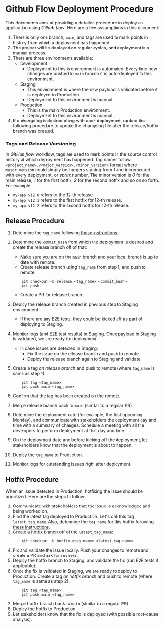 # Github Flow Deployment Procedure
This documents aims at providing a detailed procedure to deploy an application using _Github flow_. Here are a few assumptions in this document:

1. There is only one branch, `main`, and tags are used to mark points in history from which a deployment has happened.
1. The project will be deployed on regular cycles, and deployment is a manual process.
1. There are three environments available:
    - Development
        - Deployment to this is environment is automated. Every time new changes are pushed to `main` branch it is auto-deployed to this environment.
    - Staging
        - This environment is where the new payload is validated before it is deployed to Production.
        - Deployment to this environment is manual.
    - Production
        - This is the main Production environment.
        - Deployment to this environment is manual.
1. If a changelog is desired along with each deployment, update the following procedure to update the changelog file after the release/hotfix branch was created.


### Tags and Release Versioning

In _GitHub flow_ workflow, tags are used to mark points in the source control history at which deployment has happened. Tag names follow `<project_name>.v<major_version>.<minor_version>` format where `major_version` could simply be integers starting from 1 and incremented with every deployment, or _sprint_ number. The minor version is _0_ for the main release, _1_ for the first hotfix, _2_ for the second hotfix and so on so forth. For example:

- `my-app.v12.0` refers to the 12-th release.
- `my-app.v12.1` refers to the first hotfix for 12-th release.
- `my-app.v12.2` refers to the second hotfix for 12-th release.


## Release Procedure

1. Determine the `tag_name` following [these instructions](#tags-and-release-versioning).
1. Determine the `commit_hash` from which the deployment is desired and create the release branch off of that:
    - Make sure you are on the `main` branch and your local branch is up to date with remote.
    - Create release branch using `tag_name` from step 1, and push to remote:

    ```
        git checkout -b release.<tag_name> <commit_hash>
        git push
    ```
    - Create a PR for release branch.

1. Deploy the release branch created in previous step to Staging environment.

    - If there are any E2E tests, they could be kicked off as part of deploying to Staging.

1. Monitor logs (and E2E test results) in Staging. Once payload in Staging is validated, we are ready for deployment.
    - In case issues are detected in Staging:
        - Fix the issue on the release branch and push to remote.
        - Deploy the release branch again to Staging and validate.
1. Create a tag _on release branch_ and push to remote (where `tag_name` is same as step 1).
    ```
        git tag <tag_name>
        git push main <tag_name>
    ```
1. Confirm that the tag has been created on the remote.
1. Merge release branch back to `main` (similar to a regular PR).
1. Determine the deployment date (for example, the first upcoming Monday), and communicate with stakeholders the deployment day and time with a summary of changes. Schedule a meeting with all the developers to perform deployment at that day and time.
1. On the deployment date and before kicking off the deployment, let stakeholders know that the deployment is about to happen.
1. Deploy the `tag_name` to Production.
1. Monitor logs for outstanding issues right after deployment.


## Hotfix Procedure
When an issue detected in Production, hotfixing the issue should be prioritized. Here are the steps to follow:

1. Communicate with stakeholders that the issue is acknowledged and being worked on.
1. Find the latest tag deployed to Production. Let's call this tag `latest_tag_name`. Also, determine the `tag_name` for this hotfix following [these instructions](#tags-and-release-versioning).
1. Create a hotfix branch off of the `latest_tag_name`:
    ```
        git checkout -b hotfix.<tag_name> <latest_tag_name>
    ```
1. Fix and validate the issue locally. Push your changes to remote and create a PR and ask for reviews.
1. Deploy the hotfix branch to Staging, and validate the fix (run E2E tests if applicable).
1. Once the fix is validated in Staging, we are ready to deploy to Production. Create a tag _on hotfix branch_ and push to remote (where `tag_name` is same as step 2).
    ```
        git tag <tag_name>
        git push main <tag_name>
    ```
1. Merge hotfix branch back to `main` (similar to a regular PR).
1. Deploy the hotfix to Production.
1. Let stakeholders know that the fix is deployed (with possible root-cause analysis).
